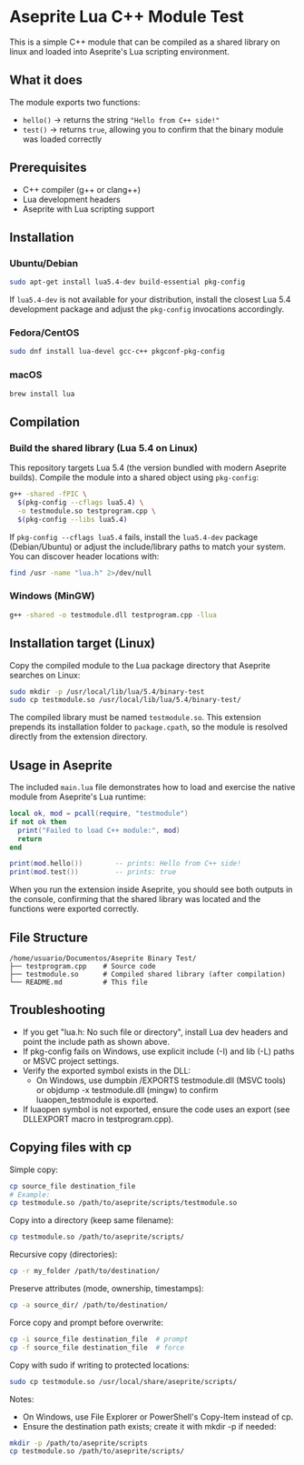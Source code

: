 # Aseprite Lua C++ Module Test

This is a simple C++ module that can be compiled as a shared library on linux and loaded into Aseprite's Lua scripting environment.

## What it does

The module exports two functions:

- `hello()` &rarr; returns the string `"Hello from C++ side!"`
- `test()` &rarr; returns `true`, allowing you to confirm that the binary module was loaded correctly

## Prerequisites

- C++ compiler (g++ or clang++)
- Lua development headers
- Aseprite with Lua scripting support

## Installation

### Ubuntu/Debian
```bash
sudo apt-get install lua5.4-dev build-essential pkg-config
```

If `lua5.4-dev` is not available for your distribution, install the closest Lua 5.4 development package and adjust the `pkg-config` invocations accordingly.
### Fedora/CentOS
```bash
sudo dnf install lua-devel gcc-c++ pkgconf-pkg-config
```

### macOS
```bash
brew install lua
```

## Compilation

### Build the shared library (Lua 5.4 on Linux)

This repository targets Lua 5.4 (the version bundled with modern Aseprite builds). Compile the module into a shared object using `pkg-config`:

```bash
g++ -shared -fPIC \
  $(pkg-config --cflags lua5.4) \
  -o testmodule.so testprogram.cpp \
  $(pkg-config --libs lua5.4)
```

If `pkg-config --cflags lua5.4` fails, install the `lua5.4-dev` package (Debian/Ubuntu) or adjust the include/library paths to match your system. You can discover header locations with:

```bash
find /usr -name "lua.h" 2>/dev/null
```

### Windows (MinGW)
```bash
g++ -shared -o testmodule.dll testprogram.cpp -llua
```

## Installation target (Linux)

Copy the compiled module to the Lua package directory that Aseprite searches on Linux:

```bash
sudo mkdir -p /usr/local/lib/lua/5.4/binary-test
sudo cp testmodule.so /usr/local/lib/lua/5.4/binary-test/
```

The compiled library must be named `testmodule.so`. This extension prepends its installation folder to `package.cpath`, so the module is resolved directly from the extension directory.

## Usage in Aseprite

The included `main.lua` file demonstrates how to load and exercise the native module from Aseprite's Lua runtime:

```lua
local ok, mod = pcall(require, "testmodule")
if not ok then
  print("Failed to load C++ module:", mod)
  return
end

print(mod.hello())        -- prints: Hello from C++ side!
print(mod.test())         -- prints: true
```

When you run the extension inside Aseprite, you should see both outputs in the console, confirming that the shared library was located and the functions were exported correctly.

## File Structure

```
/home/usuario/Documentos/Aseprite Binary Test/
├── testprogram.cpp    # Source code
├── testmodule.so      # Compiled shared library (after compilation)
└── README.md          # This file
```

## Troubleshooting

- If you get "lua.h: No such file or directory", install Lua dev headers and point the include path as shown above.
- If pkg-config fails on Windows, use explicit include (-I) and lib (-L) paths or MSVC project settings.
- Verify the exported symbol exists in the DLL:
  - On Windows, use dumpbin /EXPORTS testmodule.dll (MSVC tools) or objdump -x testmodule.dll (mingw) to confirm luaopen_testmodule is exported.
- If luaopen symbol is not exported, ensure the code uses an export (see DLLEXPORT macro in testprogram.cpp).

## Copying files with cp

Simple copy:
```bash
cp source_file destination_file
# Example:
cp testmodule.so /path/to/aseprite/scripts/testmodule.so
```

Copy into a directory (keep same filename):
```bash
cp testmodule.so /path/to/aseprite/scripts/
```

Recursive copy (directories):
```bash
cp -r my_folder /path/to/destination/
```

Preserve attributes (mode, ownership, timestamps):
```bash
cp -a source_dir/ /path/to/destination/
```

Force copy and prompt before overwrite:
```bash
cp -i source_file destination_file  # prompt
cp -f source_file destination_file  # force
```

Copy with sudo if writing to protected locations:
```bash
sudo cp testmodule.so /usr/local/share/aseprite/scripts/
```

Notes:
- On Windows, use File Explorer or PowerShell's Copy-Item instead of cp.
- Ensure the destination path exists; create it with mkdir -p if needed:
```bash
mkdir -p /path/to/aseprite/scripts
cp testmodule.so /path/to/aseprite/scripts/
```
